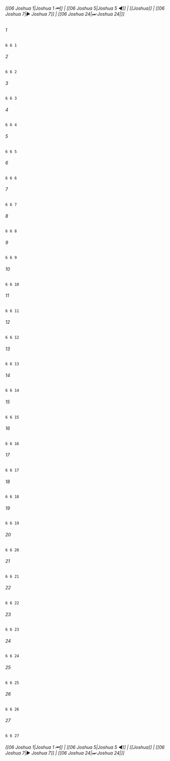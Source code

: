 
###### [[06 Joshua 1|Joshua 1 ⏮]] | [[06 Joshua 5|Joshua 5 ◀]] | [[Joshua]] | [[06 Joshua 7|▶ Joshua 7]] | [[06 Joshua 24|⏭ Joshua 24|]]

###### 1
``` verse
6 6 1 
```
###### 2
``` verse
6 6 2 
```
###### 3
``` verse
6 6 3 
```
###### 4
``` verse
6 6 4 
```
###### 5
``` verse
6 6 5 
```
###### 6
``` verse
6 6 6 
```
###### 7
``` verse
6 6 7 
```
###### 8
``` verse
6 6 8 
```
###### 9
``` verse
6 6 9 
```
###### 10
``` verse
6 6 10 
```
###### 11
``` verse
6 6 11 
```
###### 12
``` verse
6 6 12 
```
###### 13
``` verse
6 6 13 
```
###### 14
``` verse
6 6 14 
```
###### 15
``` verse
6 6 15 
```
###### 16
``` verse
6 6 16 
```
###### 17
``` verse
6 6 17 
```
###### 18
``` verse
6 6 18 
```
###### 19
``` verse
6 6 19 
```
###### 20
``` verse
6 6 20 
```
###### 21
``` verse
6 6 21 
```
###### 22
``` verse
6 6 22 
```
###### 23
``` verse
6 6 23 
```
###### 24
``` verse
6 6 24 
```
###### 25
``` verse
6 6 25 
```
###### 26
``` verse
6 6 26 
```
###### 27
``` verse
6 6 27 
```

###### [[06 Joshua 1|Joshua 1 ⏮]] | [[06 Joshua 5|Joshua 5 ◀]] | [[Joshua]] | [[06 Joshua 7|▶ Joshua 7]] | [[06 Joshua 24|⏭ Joshua 24|]]

